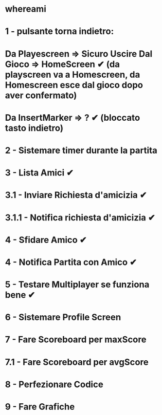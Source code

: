 # whereami

# 1 - pulsante torna indietro:
# Da Playescreen => Sicuro Uscire Dal Gioco => HomeScreen ✔ (da playscreen va a Homescreen, da Homescreen esce dal gioco dopo aver confermato)
# Da InsertMarker => ? ✔ (bloccato tasto indietro)

# 2 - Sistemare timer durante la partita

# 3 - Lista Amici ✔
# 3.1 - Inviare Richiesta d'amicizia ✔
# 3.1.1 - Notifica richiesta d'amicizia ✔

# 4 - Sfidare Amico ✔
# 4 - Notifica Partita con Amico ✔

# 5 - Testare Multiplayer se funziona bene ✔

# 6 - Sistemare Profile Screen

# 7 - Fare Scoreboard per maxScore
# 7.1 - Fare Scoreboard per avgScore

# 8 - Perfezionare Codice

# 9 - Fare Grafiche
